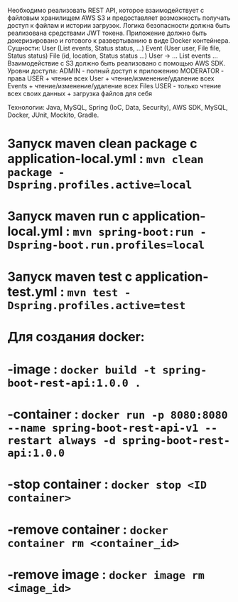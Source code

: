 Необходимо реализовать REST API, которое взаимодействует с файловым хранилищем AWS S3 и предоставляет возможность получать доступ к файлам и истории загрузок. Логика безопасности должна быть реализована средствами JWT токена. Приложение должно быть докеризировано и готового к развертыванию в виде Docker контейнера.
Сущности:
User (List<Event> events,  Status status, …)
Event (User user, File file, Status status)
File (id, location, Status status ...)
User -> … List<Events> events ...
Взаимодействие с S3 должно быть реализовано с помощью AWS SDK.
Уровни доступа:
ADMIN - полный доступ к приложению
MODERATOR - права USER + чтение всех User + чтение/изменение/удаление всех Events + чтение/изменение/удаление всех Files
USER - только чтение всех своих данных + загрузка файлов для себя

Технологии: Java, MySQL, Spring (IoC, Data, Security), AWS SDK, MySQL, Docker, JUnit, Mockito, Gradle.

# Запуск maven clean package с application-local.yml : `mvn clean package -Dspring.profiles.active=local`

# Запуск maven run с application-local.yml : `mvn spring-boot:run -Dspring-boot.run.profiles=local`

# Запуск maven test с application-test.yml : `mvn test -Dspring.profiles.active=test`


# Для создания docker:

# -image : `docker build -t spring-boot-rest-api:1.0.0 .`

# -container : `docker run -p 8080:8080 --name spring-boot-rest-api-v1 --restart always -d spring-boot-rest-api:1.0.0`

# -stop container : `docker stop <ID container>`

# -remove container : `docker container rm <container_id>`

# -remove image : `docker image rm <image_id>`
